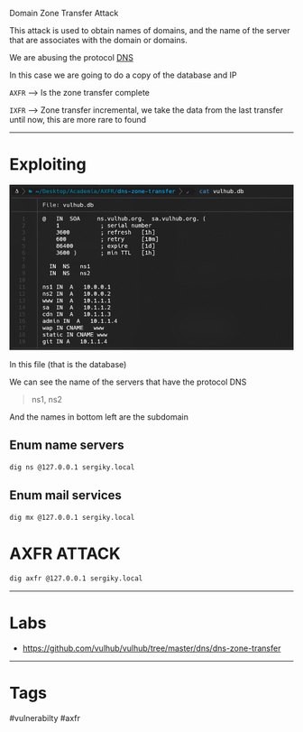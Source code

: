 
Domain Zone Transfer Attack

This attack is used to obtain names of domains, and the name of the server that are associates with the domain or domains.

We are abusing the protocol [DNS](https://en.wikipedia.org/wiki/Domain_Name_System) 

In this case we are going to do a copy of the database and IP

``AXFR`` --> Is the zone transfer complete 

``IXFR`` --> Zone transfer incremental, we take the data from the last transfer until now, this are more rare to found


---

# Exploiting

![](../../Images/Pasted%20image%2020230823162229.png)

In this file (that is the database)

We can see the name of the servers that have the protocol DNS

 > ns1, ns2
 
 And the names in bottom left are the subdomain

## Enum name servers

````bash
dig ns @127.0.0.1 sergiky.local
````

## Enum mail services

````bash
dig mx @127.0.0.1 sergiky.local
````

# AXFR ATTACK

````bash
dig axfr @127.0.0.1 sergiky.local
````

---

# Labs

- https://github.com/vulhub/vulhub/tree/master/dns/dns-zone-transfer


---

# Tags

#vulnerabilty #axfr 